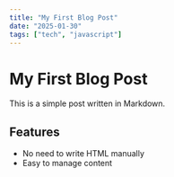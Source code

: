 ```yaml
---
title: "My First Blog Post"
date: "2025-01-30"
tags: ["tech", "javascript"]
---
```

# My First Blog Post
This is a simple post written in Markdown.

## Features
- No need to write HTML manually
- Easy to manage content
